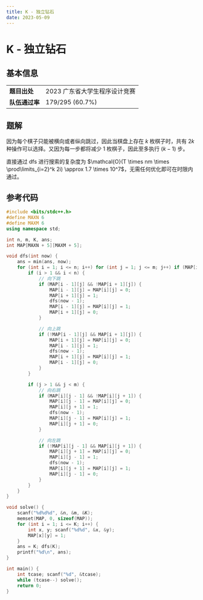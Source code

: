 ```yaml
---
title: K - 独立钻石
date: 2023-05-09
---
```


# K - 独立钻石

## 基本信息

<table>
<tr>
<td><b>题目出处</b></td><td>2023 广东省大学生程序设计竞赛</td>
</tr>
<tr>
<td><b>队伍通过率</b></td><td>179/295 (60.7%)</td>
</tr>
</table>

## 题解

因为每个棋子只能被横向或者纵向跳过，因此当棋盘上存在 $k$ 枚棋子时，共有 $2k$ 种操作可以选择。又因为每一步都将减少 $1$ 枚棋子，因此至多执行 $(k - 1)$ 步。

直接通过 dfs 进行搜索的复杂度为 $\mathcal{O}(T \times nm \times \prod\limits_{i=2}^k 2i) \approx 1.7 \times 10^7$，无需任何优化即可在时限内通过。

## 参考代码

```c++ linenums="1"
#include <bits/stdc++.h>
#define MAXN 6
#define MAXM 6
using namespace std;

int n, m, K, ans;
int MAP[MAXN + 5][MAXM + 5];

void dfs(int now) {
    ans = min(ans, now);
    for (int i = 1; i <= n; i++) for (int j = 1; j <= m; j++) if (MAP[i][j]) {
        if (i > 1 && i < n) {
            // 向下跳
            if (MAP[i - 1][j] && !MAP[i + 1][j]) {
                MAP[i - 1][j] = MAP[i][j] = 0;
                MAP[i + 1][j] = 1;
                dfs(now - 1);
                MAP[i - 1][j] = MAP[i][j] = 1;
                MAP[i + 1][j] = 0;
            }

            // 向上跳
            if (!MAP[i - 1][j] && MAP[i + 1][j]) {
                MAP[i + 1][j] = MAP[i][j] = 0;
                MAP[i - 1][j] = 1;
                dfs(now - 1);
                MAP[i + 1][j] = MAP[i][j] = 1;
                MAP[i - 1][j] = 0;
            }
        }

        if (j > 1 && j < m) {
            // 向右跳
            if (MAP[i][j - 1] && !MAP[i][j + 1]) {
                MAP[i][j - 1] = MAP[i][j] = 0;
                MAP[i][j + 1] = 1;
                dfs(now - 1);
                MAP[i][j - 1] = MAP[i][j] = 1;
                MAP[i][j + 1] = 0;
            }

            // 向左跳
            if (!MAP[i][j - 1] && MAP[i][j + 1]) {
                MAP[i][j + 1] = MAP[i][j] = 0;
                MAP[i][j - 1] = 1;
                dfs(now - 1);
                MAP[i][j + 1] = MAP[i][j] = 1;
                MAP[i][j - 1] = 0;
            }
        }
    }
}

void solve() {
    scanf("%d%d%d", &n, &m, &K);
    memset(MAP, 0, sizeof(MAP));
    for (int i = 1; i <= K; i++) {
        int x, y; scanf("%d%d", &x, &y);
        MAP[x][y] = 1;
    }
    ans = K; dfs(K);
    printf("%d\n", ans);
}

int main() {
    int tcase; scanf("%d", &tcase);
    while (tcase--) solve();
    return 0;
}

```
